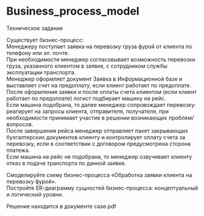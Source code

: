 # Business_process_model

Техническое задание

Существует бизнес-процесс:\
Менеджеру поступает заявка на перевозку груза фурой от клиента по телефону или эл. почте.\
При необходимости менеджер согласовывает возможность перевозки груза, указанного клиентом в заявке, с сотрудником службы эксплуатации транспорта.\
Менеджер оформляет документ Заявка в Информационной базе и выставляет счет на предоплату, если клиент работает по предоплате.\
После оформления заявки и после оплаты счета клиентом (если клиент работает по предоплате) логист подбирает машину на рейс.\
Если машина подобрана, то далее менеджер сопровождает перевозку: реагирует на запросы клиента, отправителя, получателя, при необходимости принимает участие в решении возникающих проблем/вопросов.\
После завершения рейса менеджер отправляет пакет закрывающих бухгалтерских документов клиенту и контролирует оплату счета за перевозку, если в соответствии с договором предусмотрена сторона платежа.\
Если машина на рейс не подобрана, то менеджер озвучивает клиенту отказ в подаче транспорта по данной заявке.

Смоделируйте схему бизнес-процесса «Обработка заявки клиента на перевозку фурой».\
Постройте ER-диаграмму сущностей бизнес-процесса: концептуальный и логический уровни.

Решение находится в документе case.pdf
